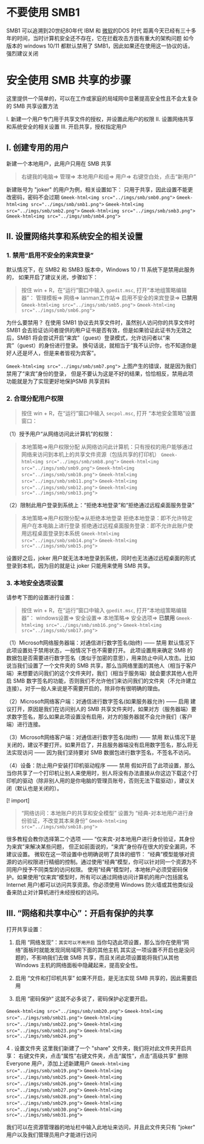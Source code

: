 # 不要使用 SMB1
SMB1 可以追溯到20世纪80年代 IBM 和 [微软](https://pinpai.smzdm.com/1461/)的DOS 时代
距离今天已经有三十多年的时间，当时计算机安全还不存在，它在拦截攻击方面有重大的架构问题
如今版本的 windows 10/11 都默认禁用了 SMB1，因此如果还在使用这一协议的话，强烈建议关闭


# 安全使用 SMB 共享的步骤
这里提供一个简单的，可以在工作或家庭的局域网中显著提高安全性且不会太复杂的 SMB 共享设置方法

I. 新建一个用户专门用于共享文件的授权，并设置此用户的权限
II. 设置网络共享和系统安全的相关设置
III. 开启共享，授权指定用户


## I. 创建专用的用户
新建一个本地用户，此用户只用在 SMB 共享
> 右键我的电脑⇒ 管理⇒ 本地用户和组⇒ 用户⇒ 右键空白处，点击“新用户”

新建账号为 "joker" 的用户为例，相关设置如下：
只用于共享，因此设置不能更改密码，密码不会过期
`Gmeek-html<img src="../imgs/smb/smb0.png">`
`Gmeek-html<img src="../imgs/smb/smb1.png">`
`Gmeek-html<img src="../imgs/smb/smb2.png">`
`Gmeek-html<img src="../imgs/smb/smb3.png">`
`Gmeek-html<img src="../imgs/smb/smb4.png">`



## II. 设置网络共享和系统安全的相关设置

### 1. 禁用“启用不安全的来宾登录”
默认情况下，在 SMB2 和 SMB3 版本中，Windows 10 / 11 系统下是禁用此服务的，
如果开启了建议关闭，步骤如下：
> 按住 win + R，在“运行”窗口中输入 `gpedit.msc`, 打开“本地组策略编辑器”：
> 管理模板⇒ 网络⇒ lanman工作站⇒ 启用不安全的来宾登录⇒ **已禁用**
`Gmeek-html<img src="../imgs/smb/smb5.png">`
`Gmeek-html<img src="../imgs/smb/smb6.png">`

为什么要禁用？
在使用 SMB1 协议去共享文件时，虽然别人访问你的共享文件时 SMB1 会去验证访问者提供的用户证书是否有效，但是如果验证此证书为无效之后，SMB1 将会尝试开启“来宾”（guest）登录模式，允许访问者以“来宾”（guest）的身份进行登录。
换句话说，就相当于“我不认识你，也不知道你是好人还是坏人，但是来者皆视为宾客”。

`Gmeek-html<img src="../imgs/smb/smb7.png">`
上图产生的错误，就是因为我们禁用了“来宾”身份的登录，
但是不要认为这是不好的结果，恰恰相反，禁用此项功能就是为了实现更好地保护SMB 共享资料



### 2. 合理分配用户权限
> 按住 win + R，在“运行”窗口中输入  `secpol.msc`, 打开 “本地安全策略”设置窗口：

（1）授予用户“从网络访问此计算机”的权限：
> 本地策略⇒用户权限分配
从网络访问此计算机：只有授权的用户能够通过网络来访问到本机上的共享文件资源（包括共享的打印机）
`Gmeek-html<img src="../imgs/smb/smb8.png">`
`Gmeek-html<img src="../imgs/smb/smb9.png">`
`Gmeek-html<img src="../imgs/smb/smb10.png">`
`Gmeek-html<img src="../imgs/smb/smb11.png">`
`Gmeek-html<img src="../imgs/smb/smb12.png">`
`Gmeek-html<img src="../imgs/smb/smb13.png">`


（2）限制此用户登录到系统上：“拒绝本地登录”和“拒绝通过远程桌面服务登录”
> 本地策略⇒用户权限分配⇒从拒绝本地登录
拒绝本地登录：即不允许特定用户在本电脑上进行登录
拒绝通过远程桌面服务登录：即不允许此账户使用远程桌面登录到本系统
`Gmeek-html<img src="../imgs/smb/smb14.png">`
`Gmeek-html<img src="../imgs/smb/smb15.png">`

设置好之后，joker 用户就无法本地登录到系统，同时也无法通过远程桌面的形式登录到本机，因为目的就是让 joker 只能用来使用 SMB 共享。



### 3. 本地安全选项设置
请参考下图的设置进行设置：

> 按住 win + R，在“运行”窗口中输入 `gpedit.msc`, 打开“本地组策略编辑器”：
> windows设置⇒ 安全设置⇒ 本地策略⇒ 安全选项⇒ **已禁用**
`Gmeek-html<img src="../imgs/smb/smb16.png">`
`Gmeek-html<img src="../imgs/smb/smb17.png">`

（1）Microsoft网络服务器端：对通信进行数字签名(始终) —— 禁用
默认情况下此项设置处于禁用状态，一般情况下也不需要打开。
此项设置用来确定 SMB 的数据包是否需要进行数字签名（类似于加密的意思），用来防止中间人攻击。比如说当我们设置了一个文件夹的 SMB 共享，那么当网络里面的其他人（相当于客户端）来想要访问我们的这个文件夹时，我们（相当于服务端）就会要求其他人也开启 SMB 数字签名的功能，否则我们不允许他们来访问我们的文件夹（不允许建立连接）。对于一般人来说是不需要开启的，除非你有很明确的理由。

（2）Microsoft网络客户端：对通信进行数字签名(如果服务器允许) —— 启用
建议打开，原因是我们在访问别人的 SMB 共享文件夹时，如果对方（服务器端）要求数字签名，那么如果此项设置没有启用，对方的服务器就不会允许我们（客户端）进行连接。

（3）Microsoft网络客户端：对通信进行数字签名(始终) —— 禁用
默认情况下是关闭的，建议不要打开。如果开启了，并且服务器端没有启用数字签名，那么将无法实现访问 —— 因为我们坚持要对 SMB 数据包进行数字签名，不签名不访问。

（4）设备：防止用户安装打印机驱动程序 —— 禁用
假如开启了此项设置，那么当你共享了一个打印机让别人来使用时，别人将没有办法直接从你这边下载这个打印机的驱动（除非别人用的是你电脑的管理员账号，否则无法下载驱动），建议关闭（默认也是关闭的）。

[! import]
> “网络访问：本地账户的共享和安全模型”  设置为  “经典-对本地用户进行身份验证，不改变其本来身份”
`Gmeek-html<img src="../imgs/smb/smb18.png">`

很多教程会教你选择第二个选项 —— “仅来宾-对本地用户进行身份验证，其身份为来宾”来解决某些问题，
但正如前面说的，“来宾”身份存在很大的安全漏洞，不建议设置。
微软在这一项设置中也明确说明了具体的细节：
“经典”模型能够对资源的访问权限进行精细的控制。通过使用“经典”模型，你可以针对同一个资源为不同用户授予不同类型的访问权限。
使用“经典”模型时，本地帐户必须受密码保护。如果使用“仅来宾”模型时，所有可以通过网络访问计算机的用户(包括匿名 Internet 用户)都可以访问共享资源。你必须使用 Windows 防火墙或其他类似设备来防止对计算机进行未经授权的访问。


## III. “网络和共享中心”：开启有保护的共享
打开共享设置：
1. 启用 “网络发现”：`其实可以不用开启`
当你勾选此项设置，那么当你在使用“网络”面板时就能发现同局域网下面的其他主机
其实这一项设置不开启也是没问题的，不影响我们去做 SMB 共享，而且关闭此项设置能将我们从其他 Windows 主机的网络面板中隐藏起来，提高安全性。

2. 启用 “文件和打印机共享”
如果不开启，是无法实现 SMB 共享的，因此需要启用

3. 启用 “密码保护“
这就不必多说了，密码保护必定要开启。

`Gmeek-html<img src="../imgs/smb/smb20.png">`
`Gmeek-html<img src="../imgs/smb/smb21.png">`
`Gmeek-html<img src="../imgs/smb/smb22.png">`
`Gmeek-html<img src="../imgs/smb/smb23.png">`
`Gmeek-html<img src="../imgs/smb/smb24.png">`


4 . 设置文件夹
这里我们新建了一个 "share" 文件夹，我们将对此文件夹开启共享：
右键文件夹，点击“属性”右键文件夹，点击“属性”，点击“高级共享”
删除 Everyone 用户，添加上述新建用户
`Gmeek-html<img src="../imgs/smb/smb19.png">`
`Gmeek-html<img src="../imgs/smb/smb25.png">`
`Gmeek-html<img src="../imgs/smb/smb26.png">`
`Gmeek-html<img src="../imgs/smb/smb27.png">`
`Gmeek-html<img src="../imgs/smb/smb28.png">`
`Gmeek-html<img src="../imgs/smb/smb29.png">`
`Gmeek-html<img src="../imgs/smb/smb30.png">`
`Gmeek-html<img src="../imgs/smb/smb31.png">`


我们可以在资源管理器的地址栏中输入此地址来访问，并且此文件夹只有 "joker" 用户以及我们管理员用户才能进行访问

